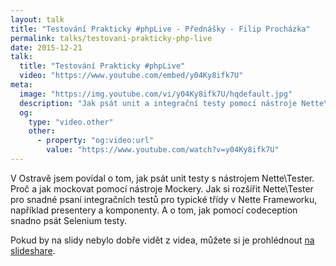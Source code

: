 ```yaml
---
layout: talk
title: "Testování Prakticky #phpLive - Přednášky - Filip Procházka"
permalink: talks/testovani-prakticky-php-live
date: 2015-12-21
talk:
  title: "Testování Prakticky #phpLive"
  video: "https://www.youtube.com/embed/y04Ky8ifk7U"
meta:
  image: "https://img.youtube.com/vi/y04Ky8ifk7U/hqdefault.jpg"
  description: "Jak psát unit a integrační testy pomocí nástroje Nette\\Tester, jak mockovat závislosti pomocí Mockery a jak psát selenium testy pomocí Codeception."
  og:
    type: "video.other"
    other:
      - property: "og:video:url"
        value: "https://www.youtube.com/watch?v=y04Ky8ifk7U"
---
```


V Ostravě jsem povídal o tom, jak psát unit testy s nástrojem Nette\Tester.
Proč a jak mockovat pomocí nástroje Mockery.
Jak si rozšířit Nette\Tester pro snadné psaní integračních testů pro typické třídy v Nette Frameworku, například presentery a komponenty.
A o tom, jak pomocí codeception snadno psát Selenium testy.

Pokud by na slidy nebylo dobře vidět z videa, můžete si je prohlédnout [na slideshare][slides].

[slides]: https://www.slideshare.net/HosipLan/testovn-prakticky
